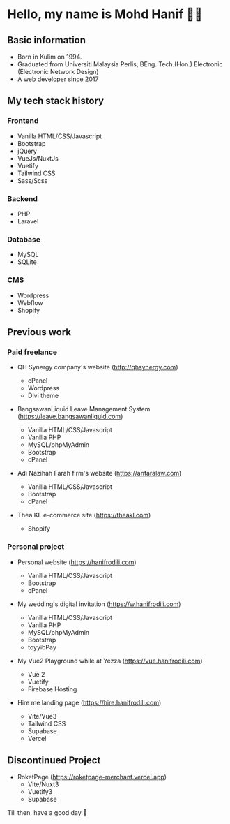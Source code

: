 # Hello, my name is **Mohd Hanif 👋🏼**

## Basic information
- Born in Kulim on 1994.
- Graduated from Universiti Malaysia Perlis, BEng. Tech.(Hon.) Electronic (Electronic Network Design)
- A web developer since 2017

## My tech stack history
### Frontend
- Vanilla HTML/CSS/Javascript
- Bootstrap
- jQuery
- VueJs/NuxtJs
- Vuetify
- Tailwind CSS
- Sass/Scss

### Backend
- PHP
- Laravel

### Database
- MySQL
- SQLite

### CMS
- Wordpress
- Webflow
- Shopify

## Previous work
### Paid freelance
- QH Synergy company's website (http://qhsynergy.com)
  - cPanel
  - Wordpress
  - Divi theme

- BangsawanLiquid Leave Management System (https://leave.bangsawanliquid.com)
  - Vanilla HTML/CSS/Javascript
  - Vanilla PHP
  - MySQL/phpMyAdmin
  - Bootstrap
  - cPanel

- Adi Nazihah Farah firm's website (https://anfaralaw.com)
  - Vanilla HTML/CSS/Javascript
  - Bootstrap
  - cPanel
 
- Thea KL e-commerce site (https://theakl.com)
  - Shopify
 
### Personal project
- Personal website (https://hanifrodili.com)
  - Vanilla HTML/CSS/Javascript
  - Bootstrap
  - cPanel
    
- My wedding's digital invitation (https://w.hanifrodili.com)
  - Vanilla HTML/CSS/Javascript
  - Vanilla PHP
  - MySQL/phpMyAdmin
  - Bootstrap
  - toyyibPay
    
- My Vue2 Playground while at Yezza (https://vue.hanifrodili.com)
  - Vue 2
  - Vuetify
  - Firebase Hosting
    
- Hire me landing page (https://hire.hanifrodili.com)
  - Vite/Vue3
  - Tailwind CSS
  - Supabase
  - Vercel
 
## Discontinued Project
- RoketPage (https://roketpage-merchant.vercel.app)
  - Vite/Nuxt3
  - Vuetify3
  - Supabase
 
Till then, have a good day 🫡
